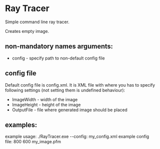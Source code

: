 # Ray Tracer
Simple command line ray tracer.

Creates empty image.

## non-mandatory names arguments:
- config - specify path to non-default config file

## config file
Default config file is config.xml. It is XML file with where you has to
specify following settings (not setting them is undefined behaviour):
- ImageWidth - width of the image
- ImageHeight - height of the image
- OutputFile - file where generated image should be placed

## examples:
example usage:
    ./RayTracer.exe --config: my_config.xml
example config file:
    <?xml version="1.0" encoding="utf-8" ?>
    <Config>
        <ImageWidth>800</ImageWidth>
        <ImageHeight>600</ImageHeight>
        <OutputFile>my_image.pfm</OutputFile>
    </Config>
